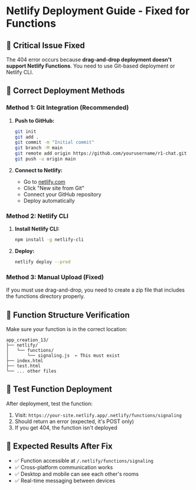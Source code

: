 # Netlify Deployment Guide - Fixed for Functions

## 🚨 **Critical Issue Fixed**

The 404 error occurs because **drag-and-drop deployment doesn't support Netlify Functions**. You need to use Git-based deployment or Netlify CLI.

## 🚀 **Correct Deployment Methods**

### **Method 1: Git Integration (Recommended)**

1. **Push to GitHub:**
   ```bash
   git init
   git add .
   git commit -m "Initial commit"
   git branch -M main
   git remote add origin https://github.com/yourusername/r1-chat.git
   git push -u origin main
   ```

2. **Connect to Netlify:**
   - Go to [netlify.com](https://netlify.com)
   - Click "New site from Git"
   - Connect your GitHub repository
   - Deploy automatically

### **Method 2: Netlify CLI**

1. **Install Netlify CLI:**
   ```bash
   npm install -g netlify-cli
   ```

2. **Deploy:**
   ```bash
   netlify deploy --prod
   ```

### **Method 3: Manual Upload (Fixed)**

If you must use drag-and-drop, you need to create a zip file that includes the functions directory properly.

## 🔧 **Function Structure Verification**

Make sure your function is in the correct location:
```
app_creation_13/
├── netlify/
│   └── functions/
│       └── signaling.js  ← This must exist
├── index.html
├── test.html
└── ... other files
```

## 🧪 **Test Function Deployment**

After deployment, test the function:
1. Visit: `https://your-site.netlify.app/.netlify/functions/signaling`
2. Should return an error (expected, it's POST only)
3. If you get 404, the function isn't deployed

## 🎯 **Expected Results After Fix**

- ✅ Function accessible at `/.netlify/functions/signaling`
- ✅ Cross-platform communication works
- ✅ Desktop and mobile can see each other's rooms
- ✅ Real-time messaging between devices
